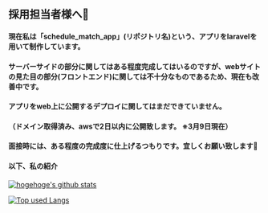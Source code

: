 ## 採用担当者様へ:bow:

#### 現在私は「schedule_match_app」(リポジトリ名)という、アプリをlaravelを用いて制作しています。

#### サーバーサイドの部分に関してはある程度完成してはいるのですが、webサイトの見た目の部分(フロントエンド)に関しては不十分なものであるため、現在も改善中です。


#### アプリをweb上に公開するデプロイに関してはまだできていません。
#### （ドメイン取得済み、awsで2日以内に公開致します。 ※3月9日現在）

#### 面接時には、ある程度の完成度に仕上げるつもりです。宜しくお願い致します:bow:

#### 以下、私の紹介

<!-- リポジトリステータス -->
[![hogehoge's github stats](https://github-readme-stats.vercel.app/api?username=Shyousei7610&hide=contribs&count_private=true&show_icons=true&theme=tokyonight)](https://github.com/Shyousei7610/)

<!-- ソースコード統計 -->
[![Top used Langs](https://github-readme-stats.vercel.app/api/top-langs/?username=Shyousei7610&layout=compact&theme=tokyonight)](https://github.com/Shyousei7610/)



<!--
**Shyousei7610/Shyousei7610** is a ✨ _special_ ✨ repository because its `README.md` (this file) appears on your GitHub profile.

Here are some ideas to get you started:

- 🔭 I’m currently working on ...
- 🌱 I’m currently learning ...
- 👯 I’m looking to collaborate on ...
- 🤔 I’m looking for help with ...
- 💬 Ask me about ...
- 📫 How to reach me: ...
- 😄 Pronouns: ...
- ⚡ Fun fact: ...
-->
